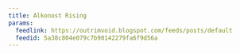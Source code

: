 ```yaml
---
title: Alkonost Rising
params:
  feedlink: https://outrimvoid.blogspot.com/feeds/posts/default
  feedid: 5a38c804e079c7b90142279fa6f9d56a
---
```

